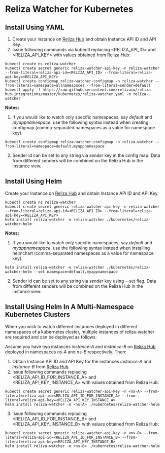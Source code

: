 # Reliza Watcher for Kubernetes

## Install Using YAML

1. Create your Instance on [Reliza Hub](https://relizahub.com) and obtain Instance API ID and API Key.
2. Issue following commands via kubectl replacing <RELIZA_API_ID> and <RELIZA_API_KEY> with values obtained from Reliza Hub:

```
kubectl create ns reliza-watcher
kubectl create secret generic reliza-watcher-api-key -n reliza-watcher --from-literal=reliza-api-id=<RELIZA_API_ID> --from-literal=reliza-api-key=<RELIZA_API_KEY>
kubectl create configmap reliza-watcher-configmap -n reliza-watcher --from-literal=namespace=allnamespaces --from-literal=sender=default
kubectl apply -f https://raw.githubusercontent.com/relizaio/reliza-hub-integrations/master/kubernetes/reliza-watcher.yaml -n reliza-watcher
```

**Notes:**

1. If you would like to watch only specific namespaces, say *default* and *myappnamespace*, use the following syntax instead when creating configmap (comma-separated namespaces as a value for namespace key).

```
kubectl create configmap reliza-watcher-configmap -n reliza-watcher --from-literal=namespace=default,myappnamespace
```

2. Sender id can be set to any string via *sender* key in the config map. Data from different senders will be combined on the Reliza Hub in the instance view.


## Install Using Helm

Create your Instance on [Reliza Hub](https://relizahub.com) and obtain Instance API ID and API Key.

```
kubectl create ns reliza-watcher
kubectl create secret generic reliza-watcher-api-key -n reliza-watcher --from-literal=reliza-api-id=<RELIZA_API_ID> --from-literal=reliza-api-key=<RELIZA_API_KEY>
helm install reliza-watcher -n reliza-watcher ./kubernetes/reliza-watcher-helm
```

**Notes:**

1. If you would like to watch only specific namespaces, say *default* and *myappnamespace*, use the following syntax instead when installing helmchart (comma-separated namespaces as a value for namespace key).

```
helm install reliza-watcher -n reliza-watcher ./kubernetes/reliza-watcher-helm --set namespace=default,myappnamespace
```

2. Sender id can be set to any string via *sender* key using --set flag. Data from different senders will be combined on the Reliza Hub in the instance view.

## Install Using Helm In A Multi-Namespace Kubernetes Clusters

When you wish to watch different instances deployed in different namespaces of a kubernetes cluster, multiple instances of reliza-watcher are required and can be deployed as follows:

Assume you have two instances *instance-A* and *instance-B* on [Reliza Hub](https://relizahub.com) deployed in namespaces *ns-A*  and *ns-B* respectively. Then:

1. Obtain Instance API ID and API Key for the instances *instance-A* and *instance-B* from [Reliza Hub](https://relizahub.com).
2. Issue following commands replacing <RELIZA_API_ID_FOR_INSTANCE_A> and <RELIZA_API_KEY_INSTANCE_A> with values obtained from Reliza Hub:
```
kubectl create secret generic reliza-watcher-api-key -n <ns-A> --from-literal=reliza-api-id=<RELIZA_API_ID_FOR_INSTANCE_A> --from-literal=reliza-api-key=<RELIZA_API_KEY_INSTANCE_A>
helm install reliza-watcher -n <ns-A> ./kubernetes/reliza-watcher-helm
```
3. Issue following commands replacing <RELIZA_API_ID_FOR_INSTANCE_B> and <RELIZA_API_KEY_INSTANCE_B> with values obtained from Reliza Hub:
```
kubectl create secret generic reliza-watcher-api-key -n <ns-B> --from-literal=reliza-api-id=<RELIZA_API_ID_FOR_INSTANCE_B> --from-literal=reliza-api-key=<RELIZA_API_KEY_INSTANCE_B>
helm install reliza-watcher -n <ns-B> ./kubernetes/reliza-watcher-helm
```